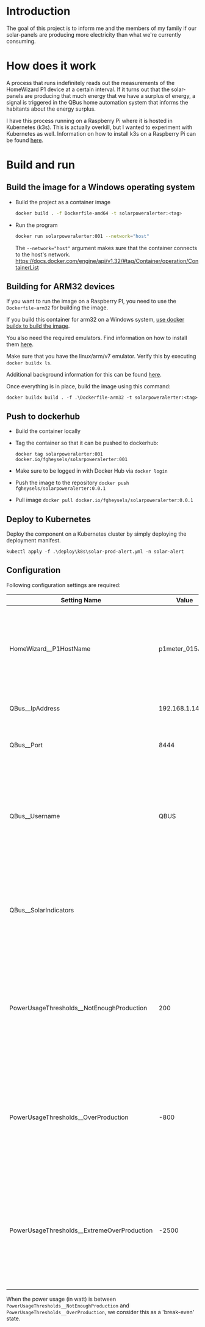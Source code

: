 # Introduction

The goal of this project is to inform me and the members of my family if our solar-panels are producing more electricity than what we're currently consuming.

# How does it work

A process that runs indefinitely reads out the measurements of the HomeWizard P1 device at a certain interval.
If it turns out that the solar-panels are producing that much energy that we have a surplus of energy, a signal is triggered in the QBus home automation system that informs the habitants about the energy surplus.

I have this process running on a Raspberry Pi where it is hosted in Kubernetes (k3s).  This is actually overkill, but I wanted to experiment with Kubernetes as well.  Information on how to install k3s on a Raspberry Pi can be found [here](https://github.com/fgheysels/pi_k3s).

# Build and run

## Build the image for a Windows operating system

- Build the project as a container image

  ```bash
  docker build . -f Dockerfile-amd64 -t solarpoweralerter:<tag>
  ```

- Run the program

  ```bash
  docker run solarpoweralerter:001 --network="host"
  ```

  The `--network="host"` argument makes sure that the container connects to the host's network.
  https://docs.docker.com/engine/api/v1.32/#tag/Container/operation/ContainerList


## Building for ARM32 devices

If you want to run the image on a Raspberry PI, you need to use the `Dockerfile-arm32` for building the image.

If you build this container for arm32 on a Windows system, [use docker buildx to build the image](https://docs.docker.com/build/install-buildx/).

You also need the required emulators.  Find information on how to install them [here](https://docs.docker.com/build/building/multi-platform/#build-and-run-multi-architecture-images).

Make sure that you have the linux/arm/v7 emulator.  Verify this by executing `docker buildx ls`.

Additional background information for this can be found [here](https://github.com/dotnet/dotnet-docker/blob/main/samples/dotnetapp/README.md#build-an-image-for-arm32-and-arm64).

Once everything is in place, build the image using this command:

```
docker buildx build . -f .\Dockerfile-arm32 -t solarpoweralerter:<tag>
```

## Push to dockerhub

- Build the container locally
- Tag the container so that it can be pushed to dockerhub:
  ```
  docker tag solarpoweralerter:001 docker.io/fgheysels/solarpoweralerter:001
  ```
- Make sure to be logged in with Docker Hub via `docker login`
- Push the image to the repository `docker push fgheysels/solarpoweralerter:0.0.1`

- Pull image `docker pull docker.io/fgheysels/solarpoweralerter:0.0.1`

## Deploy to Kubernetes

Deploy the component on a Kubernetes cluster by simply deploying the deployment manifest.

```
kubectl apply -f .\deploy\k8s\solar-prod-alert.yml -n solar-alert
```

## Configuration

Following configuration settings are required:

|Setting Name|Value|Description|
|-|-|-|
|HomeWizard__P1HostName|p1meter_015ABC|The hostname of the HomeWizard P1 name. We try to find the HomeWizard in the network via this name|
|QBus__IpAddress|192.168.1.14|The IP address of the QBus controller|
|QBus__Port|8444|The port at which the QBus EqoWeb API is listening|
|QBus__Username|QBUS|The username of the account that must be used to connect to QBus EqoWeb. Note that the username is case-sensitive|
|QBus__SolarIndicators||A comma-separated string that lists the QBus devices that must be notified on Power Usage state changes|
|PowerUsageThresholds__NotEnoughProduction|200|The amount of electricity power (in watt) that must be exceeded to determine that we're consuming more electricity than that we're producing|
|PowerUsageThresholds__OverProduction|-800|The amount of electricity powser (in watt) that must be passed to determine that we're producing more electricity than that we're consuming|
|PowerUsageThresholds__ExtremeOverProduction|-2500|The amount of electricity power (in watt) that must be passed to determine that we're producing a whole lot more electricity than that we're consuming|

When the power usage (in watt) is between `PowerUsageThresholds__NotEnoughProduction` and `PowerUsageThresholds__OverProduction`, we consider this as a 'break-even' state.